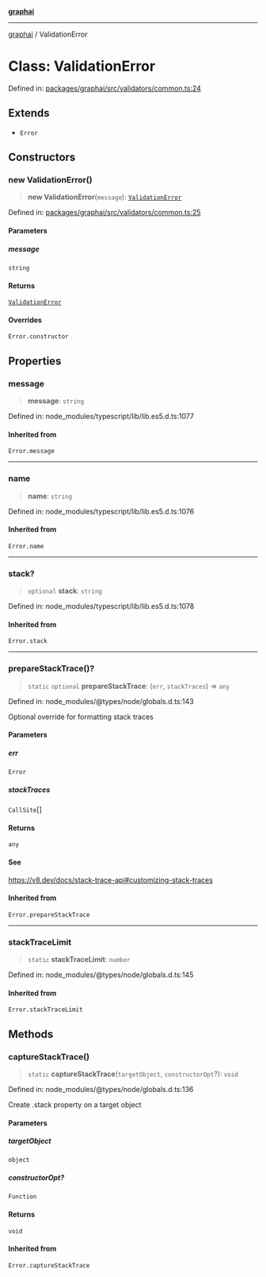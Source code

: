 [**graphai**](../README.md)

***

[graphai](../globals.md) / ValidationError

# Class: ValidationError

Defined in: [packages/graphai/src/validators/common.ts:24](https://github.com/kawamataryo/graphai/blob/dd469fabd8a117a70d995bd5597c959177f9738c/packages/graphai/src/validators/common.ts#L24)

## Extends

- `Error`

## Constructors

### new ValidationError()

> **new ValidationError**(`message`): [`ValidationError`](ValidationError.md)

Defined in: [packages/graphai/src/validators/common.ts:25](https://github.com/kawamataryo/graphai/blob/dd469fabd8a117a70d995bd5597c959177f9738c/packages/graphai/src/validators/common.ts#L25)

#### Parameters

##### message

`string`

#### Returns

[`ValidationError`](ValidationError.md)

#### Overrides

`Error.constructor`

## Properties

### message

> **message**: `string`

Defined in: node\_modules/typescript/lib/lib.es5.d.ts:1077

#### Inherited from

`Error.message`

***

### name

> **name**: `string`

Defined in: node\_modules/typescript/lib/lib.es5.d.ts:1076

#### Inherited from

`Error.name`

***

### stack?

> `optional` **stack**: `string`

Defined in: node\_modules/typescript/lib/lib.es5.d.ts:1078

#### Inherited from

`Error.stack`

***

### prepareStackTrace()?

> `static` `optional` **prepareStackTrace**: (`err`, `stackTraces`) => `any`

Defined in: node\_modules/@types/node/globals.d.ts:143

Optional override for formatting stack traces

#### Parameters

##### err

`Error`

##### stackTraces

`CallSite`[]

#### Returns

`any`

#### See

https://v8.dev/docs/stack-trace-api#customizing-stack-traces

#### Inherited from

`Error.prepareStackTrace`

***

### stackTraceLimit

> `static` **stackTraceLimit**: `number`

Defined in: node\_modules/@types/node/globals.d.ts:145

#### Inherited from

`Error.stackTraceLimit`

## Methods

### captureStackTrace()

> `static` **captureStackTrace**(`targetObject`, `constructorOpt`?): `void`

Defined in: node\_modules/@types/node/globals.d.ts:136

Create .stack property on a target object

#### Parameters

##### targetObject

`object`

##### constructorOpt?

`Function`

#### Returns

`void`

#### Inherited from

`Error.captureStackTrace`
